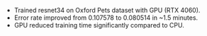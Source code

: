 - Trained resnet34 on Oxford Pets dataset with GPU (RTX 4060).
- Error rate improved from 0.107578 to 0.080514 in ~1.5 minutes.
- GPU reduced training time significantly compared to CPU.